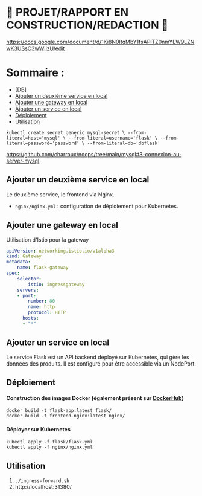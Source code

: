 # 🚧 PROJET/RAPPORT EN CONSTRUCTION/REDACTION 👷
https://docs.google.com/document/d/1Ki8N0ItqMbY1fsAPlTZ0nmYLW9LZNwK3USsC3wWIizU/edit
# Sommaire : 
- [DB]
- [Ajouter un deuxième service en local](#ajouter-un-deuxième-service-en-local) 
- [Ajouter une gateway en local](#ajouter-une-gateway-en-local) 
- [Ajouter un service en local](#ajouter-un-service-en-local) 
- [Déploiement](#déploiement) 
- [Utilisation](#utilisation) 

`
kubectl create secret generic mysql-secret \
  --from-literal=host='mysql' \
  --from-literal=username='flask' \
  --from-literal=password='password' \
  --from-literal=db='dbflask'
`

https://github.com/charroux/noops/tree/main/mysql#3-connexion-au-server-mysql

## Ajouter un deuxième service en local 
Le deuxième service, le frontend via Nginx. 
- `nginx/nginx.yml` : configuration de déploiement pour Kubernetes.
## Ajouter une gateway en local
Utilisation d'Istio pour la gateway
```yml
apiVersion: networking.istio.io/v1alpha3
kind: Gateway
metadata:
	name: flask-gateway
spec:
	selector:
		istio: ingressgateway
	servers:
	- port:
		number: 80
		name: http
		protocol: HTTP
	  hosts:
	  - "*"
```
## Ajouter un service en local
Le service Flask est un API backend déployé sur Kubernetes, qui gère les données des produits. 
Il est configuré pour être accessible via un NodePort.
## Déploiement
#### Construction des images Docker (également présent sur [DockerHub](https://hub.docker.com/u/chatodo))
```
docker build -t flask-app:latest flask/
docker build -t frontend-nginx:latest nginx/
```
#### Déployer sur Kubernetes
```
kubectl apply -f flask/flask.yml
kubectl apply -f nginx/nginx.yml
```

## Utilisation
1. `./ingress-forward.sh` 
2. http://localhost:31380/
